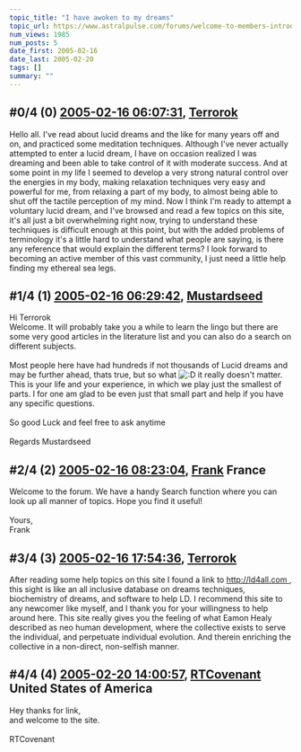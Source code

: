 ```yaml
---
topic_title: "I have awoken to my dreams"
topic_url: https://www.astralpulse.com/forums/welcome-to-members-introductions!/i-have-awoken-to-my-dreams
num_views: 1985
num_posts: 5
date_first: 2005-02-16
date_last: 2005-02-20
tags: []
summary: ""
---
```


## \#0/4 (0) [2005-02-16 06:07:31](https://www.astralpulse.com/forums/index.php?msg=150003), [Terrorok](https://www.astralpulse.com/forums/profile/?u=8398)  ##
<section>
Hello all. I've read about lucid dreams and the like for many years off and on, and practiced some meditation techniques. Although I've never actually attempted to enter a lucid dream, I have on occasion realized I was dreaming and been able to take control of it with moderate success. And at some point in my life I seemed to develop a very strong natural control over the energies in my body, making relaxation techniques very easy and powerful for me, from relaxing a part of my body, to almost being able to shut off the tactile perception of my mind. Now I think I'm ready to attempt a voluntary lucid dream, and I've browsed and read a few topics on this site, it's all just a bit overwhelming right now, trying to understand these techniques is difficult enough at this point, but with the added problems of terminology it's a little hard to understand what people are saying, is there any reference that would explain the different terms? I look forward to becoming an active member of this vast community, I just need a little help finding my ethereal sea legs.
</section>

## \#1/4 (1) [2005-02-16 06:29:42](https://www.astralpulse.com/forums/index.php?msg=150006), [Mustardseed](https://www.astralpulse.com/forums/profile/?u=2232)  ##
<section>
Hi Terrorok
<br>
Welcome. It will probably take you a while to learn the lingo but there are some very good articles in the literature list and you can also do a search on different subjects.
<br>
<br>
Most people here have had hundreds if not thousands of Lucid dreams and may be further ahead, thats true, but so what
<img alt=":D" class="smiley" src="https://www.astralpulse.com/forums/Smileys/fugue/cheesy.png" title="Cheesy"/>
it really doesn't matter. This is your life and your experience, in which we play just the smallest of parts. I for one am glad to be even just that small part and help if you have any specific questions.
<br>
<br>
So good Luck and feel free to ask anytime
<br>
<br>
Regards Mustardseed
</section>

## \#2/4 (2) [2005-02-16 08:23:04](https://www.astralpulse.com/forums/index.php?msg=150017), [Frank](https://www.astralpulse.com/forums/profile/?u=359) France ##
<section>
Welcome to the forum. We have a handy Search function where you can look up all manner of topics. Hope you find it useful!
<br>
<br>
Yours,
<br>
Frank
</section>

## \#3/4 (3) [2005-02-16 17:54:36](https://www.astralpulse.com/forums/index.php?msg=150139), [Terrorok](https://www.astralpulse.com/forums/profile/?u=8398)  ##
<section>
After reading some help topics on this site I found a link to
<a class="bbc_link" href="http://ld4all.com" rel="noopener" target="_blank">
 http://ld4all.com
</a>
, this sight is like an all inclusive database on dreams techniques, biochemistry of dreams, and software to help LD. I recommend this site to any newcomer like myself, and I thank you for your willingness to help around here. This site really gives you the feeling of what Eamon Healy described as neo human development, where the collective exists to serve the individual, and perpetuate individual evolution. And therein enriching the collective in a non-direct, non-selfish manner.
</section>

## \#4/4 (4) [2005-02-20 14:00:57](https://www.astralpulse.com/forums/index.php?msg=150915), [RTCovenant](https://www.astralpulse.com/forums/profile/?u=8389) United States of America ##
<section>
Hey thanks for link,
<br>
and welcome to the site.
<br>
<br>
RTCovenant
</section>